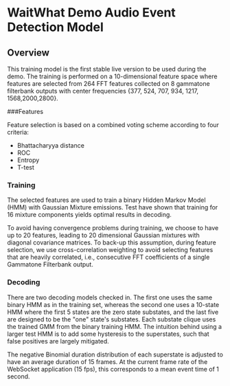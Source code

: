 # WaitWhat Demo Audio Event Detection Model

## Overview
This training model is the first stable live version to be used during the demo. The training is performed on a 10-dimensional feature space where features are selected from 264 FFT features collected on 8 gammatone filterbank outputs with center frequencies {377, 524, 707, 934, 1217, 1568,2000,2800}. 

###Features

Feature selection is based on a combined voting scheme according to four criteria:
- Bhattacharyya distance
- ROC
- Entropy
- T-test

### Training
The selected features are used to train a binary Hidden Markov Model (HMM) with Gaussian Mixture emissions. Test have shown that training for 16 mixture components yields optimal results in decoding. 

To avoid having convergence problems during training, we choose to have up to 20 features, leading to 20 dimensional Gaussian mixtures with diagonal covariance matrices. To back-up this assumption, during feature selection, we use cross-correlation weighting to avoid selecting features that are heavily correlated, i.e., consecutive FFT coefficients of a single Gammatone Filterbank output. 

### Decoding

There are two decoding models checked in. The first one uses the same binary HMM as in the training set, whereas the second one uses a 10-state  HMM where the first 5 states are the zero state substates, and the last five are designed to be the "one" state's substates. Each substate clique uses the trained GMM from the binary training HMM. The intuition behind using a larger test HMM is to add some hysteresis to the superstates, such that false positives are largely mitigated. 

The negative Binomial duration distribution of each superstate is adjusted to have an average duration of 15 frames. At the current frame rate of the WebSocket application (15 fps), this corresponds to a mean event time of 1 second.



  
